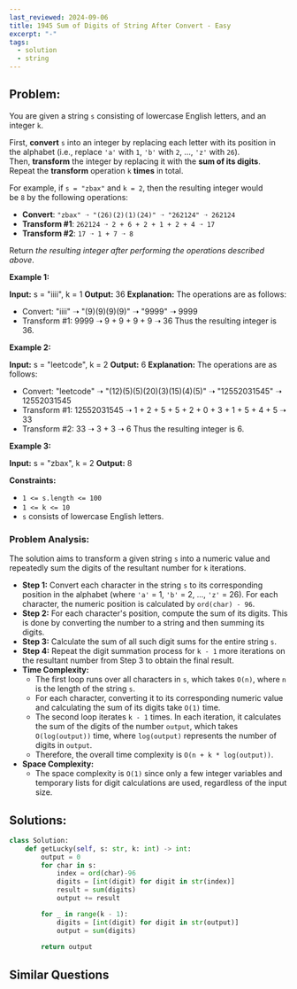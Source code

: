 ```yaml
---
last_reviewed: 2024-09-06
title: 1945 Sum of Digits of String After Convert - Easy
excerpt: "-"
tags:
  - solution
  - string
---
```

## Problem:
You are given a string `s` consisting of lowercase English letters, and an integer `k`.

First, **convert** `s` into an integer by replacing each letter with its position in the alphabet (i.e., replace `'a'` with `1`, `'b'` with `2`, ..., `'z'` with `26`). Then, **transform** the integer by replacing it with the **sum of its digits**. Repeat the **transform** operation `k` **times** in total.

For example, if `s = "zbax"` and `k = 2`, then the resulting integer would be `8` by the following operations:

- **Convert**: `"zbax" ➝ "(26)(2)(1)(24)" ➝ "262124" ➝ 262124`
- **Transform #1**: `262124 ➝ 2 + 6 + 2 + 1 + 2 + 4 ➝ 17`
- **Transform #2**: `17 ➝ 1 + 7 ➝ 8`

Return _the resulting integer after performing the operations described above_.

**Example 1:**

**Input:** s = "iiii", k = 1
**Output:** 36
**Explanation:** The operations are as follows:
- Convert: "iiii" ➝ "(9)(9)(9)(9)" ➝ "9999" ➝ 9999
- Transform #1: 9999 ➝ 9 + 9 + 9 + 9 ➝ 36
Thus the resulting integer is 36.

**Example 2:**

**Input:** s = "leetcode", k = 2
**Output:** 6
**Explanation:** The operations are as follows:
- Convert: "leetcode" ➝ "(12)(5)(5)(20)(3)(15)(4)(5)" ➝ "12552031545" ➝ 12552031545
- Transform #1: 12552031545 ➝ 1 + 2 + 5 + 5 + 2 + 0 + 3 + 1 + 5 + 4 + 5 ➝ 33
- Transform #2: 33 ➝ 3 + 3 ➝ 6
Thus the resulting integer is 6.

**Example 3:**

**Input:** s = "zbax", k = 2
**Output:** 8

**Constraints:**

- `1 <= s.length <= 100`
- `1 <= k <= 10`
- `s` consists of lowercase English letters.

### Problem Analysis:
The solution aims to transform a given string `s` into a numeric value and repeatedly sum the digits of the resultant number for `k` iterations.

- **Step 1:** Convert each character in the string `s` to its corresponding position in the alphabet (where `'a'` = 1, `'b'` = 2, ..., `'z'` = 26). For each character, the numeric position is calculated by `ord(char) - 96`.
- **Step 2:** For each character's position, compute the sum of its digits. This is done by converting the number to a string and then summing its digits.
- **Step 3:** Calculate the sum of all such digit sums for the entire string `s`.
- **Step 4:** Repeat the digit summation process for `k - 1` more iterations on the resultant number from Step 3 to obtain the final result.
- **Time Complexity:**
    - The first loop runs over all characters in `s`, which takes `O(n)`, where `n` is the length of the string `s`.
    - For each character, converting it to its corresponding numeric value and calculating the sum of its digits take `O(1)` time.
    - The second loop iterates `k - 1` times. In each iteration, it calculates the sum of the digits of the number `output`, which takes `O(log(output))` time, where `log(output)` represents the number of digits in `output`.
    - Therefore, the overall time complexity is `O(n + k * log(output))`.
- **Space Complexity:**
    - The space complexity is `O(1)` since only a few integer variables and temporary lists for digit calculations are used, regardless of the input size.

## Solutions:

```python
class Solution:
    def getLucky(self, s: str, k: int) -> int:
        output = 0
        for char in s:
            index = ord(char)-96
            digits = [int(digit) for digit in str(index)]
            result = sum(digits) 
            output += result

        for _ in range(k - 1):
            digits = [int(digit) for digit in str(output)]
            output = sum(digits)
        
        return output
```

## Similar Questions